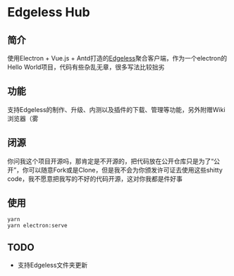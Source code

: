 # Edgeless Hub
## 简介
使用Electron + Vue.js + Antd打造的[Edgeless](https://home.edgeless.top)聚合客户端，作为一个electron的Hello World项目，代码有些杂乱无章，很多写法比较拙劣

## 功能
支持Edgeless的制作、升级、内测以及插件的下载、管理等功能，另外附赠Wiki浏览器（雾

## 闭源
你问我这个项目开源吗，那肯定是不开源的，把代码放在公开仓库只是为了“公开”，你可以随意Fork或是Clone，但是我不会为你颁发许可证去使用这些shitty code，我不愿意把我写的不好的代码开源，这对你我都是件好事

## 使用
```
yarn
yarn electron:serve
```

## TODO
* 支持Edgeless文件夹更新